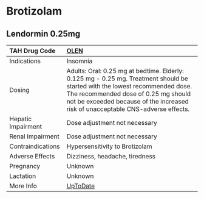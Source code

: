 # Brotizolam

## Lendormin 0.25mg

| TAH Drug Code      | [OLEN](https://www.tahsda.org.tw/drugs/hissearch.php?drug_code=OLEN)                                                                                                                                                                                   |
|:-------------------|:-------------------------------------------------------------------------------------------------------------------------------------------------------------------------------------------------------------------------------------------------------|
| Indications        | Insomnia                                                                                                                                                                                                                                               |
| Dosing             | Adults: Oral: 0.25 mg at bedtime. Elderly: 0.125 mg - 0.25 mg. Treatment should be started with the lowest recommended dose. The recommended dose of 0.25 mg should not be exceeded because of the increased risk of unacceptable CNS-adverse effects. |
| Hepatic Impairment | Dose adjustment not necessary                                                                                                                                                                                                                          |
| Renal Impairment   | Dose adjustment not necessary                                                                                                                                                                                                                          |
| Contraindications  | Hypersensitivity to Brotizolam                                                                                                                                                                                                                         |
| Adverse Effects    | Dizziness, headache, tiredness                                                                                                                                                                                                                         |
| Pregnancy          | Unknown                                                                                                                                                                                                                                                |
| Lactation          | Unknown                                                                                                                                                                                                                                                |
| More Info          | [UpToDate](https://www.uptodate.com/contents/brotizolam-international-drug-information-concise)                                                                                                                                                        |

